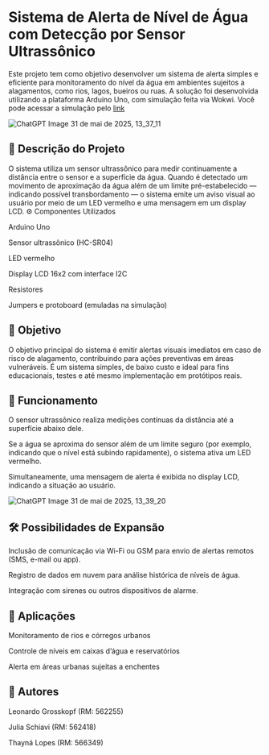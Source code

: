 # Sistema de Alerta de Nível de Água com Detecção por Sensor Ultrassônico #

Este projeto tem como objetivo desenvolver um sistema de alerta simples e eficiente para monitoramento do nível da água em ambientes sujeitos a alagamentos, como rios, lagos, bueiros ou ruas. A solução foi desenvolvida utilizando a plataforma Arduino Uno, com simulação feita via Wokwi. Você pode acessar a simulação pelo [link](https://wokwi.com/projects/432484773644440577)

![ChatGPT Image 31 de mai  de 2025, 13_37_11](https://github.com/user-attachments/assets/4fa18e27-5cca-44eb-ab75-77efd93a49b3)


## 📌 Descrição do Projeto ##

O sistema utiliza um sensor ultrassônico para medir continuamente a distância entre o sensor e a superfície da água. Quando é detectado um movimento de aproximação da água além de um limite pré-estabelecido — indicando possível transbordamento — o sistema emite um aviso visual ao usuário por meio de um LED vermelho e uma mensagem em um display LCD.
⚙️ Componentes Utilizados

   Arduino Uno

   Sensor ultrassônico (HC-SR04)

   LED vermelho

   Display LCD 16x2 com interface I2C

   Resistores

   Jumpers e protoboard (emuladas na simulação)

## 🎯 Objetivo 

O objetivo principal do sistema é emitir alertas visuais imediatos em caso de risco de alagamento, contribuindo para ações preventivas em áreas vulneráveis. É um sistema simples, de baixo custo e ideal para fins educacionais, testes e até mesmo implementação em protótipos reais.
## 🧠 Funcionamento

   O sensor ultrassônico realiza medições contínuas da distância até a superfície abaixo dele.

   Se a água se aproxima do sensor além de um limite seguro (por exemplo, indicando que o nível está subindo rapidamente), o sistema ativa um LED vermelho.

   Simultaneamente, uma mensagem de alerta é exibida no display LCD, indicando a situação ao usuário.

   ![ChatGPT Image 31 de mai  de 2025, 13_39_20](https://github.com/user-attachments/assets/e8f87c8c-e28d-4652-963c-fc93b6692d0c)

## 🛠️ Possibilidades de Expansão

   Inclusão de comunicação via Wi-Fi ou GSM para envio de alertas remotos (SMS, e-mail ou app).

   Registro de dados em nuvem para análise histórica de níveis de água.

   Integração com sirenes ou outros dispositivos de alarme.
 

## 📍 Aplicações

   Monitoramento de rios e córregos urbanos

   Controle de níveis em caixas d’água e reservatórios

   Alerta em áreas urbanas sujeitas a enchentes

## 👥 Autores

   Leonardo Grosskopf (RM: 562255)

   Julia Schiavi (RM: 562418)

   Thayná Lopes (RM: 566349)

